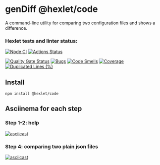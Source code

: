 # genDiff @hexlet/code
A command-line utility for comparing two configuration files and shows a difference.


### Hexlet tests and linter status:
[![Node CI](https://github.com/SvetlanaPolunina/fullstack-javascript-project-46/actions/workflows/student-check.yml/badge.svg)](https://github.com/SvetlanaPolunina/fullstack-javascript-project-46/actions/workflows/student-check.yml)
[![Actions Status](https://github.com/SvetlanaPolunina/fullstack-javascript-project-46/actions/workflows/hexlet-check.yml/badge.svg)](https://github.com/SvetlanaPolunina/fullstack-javascript-project-46/actions)

[![Quality Gate Status](https://sonarcloud.io/api/project_badges/measure?project=SvetlanaPolunina_fullstack-javascript-project-46&metric=alert_status)](https://sonarcloud.io/summary/new_code?id=SvetlanaPolunina_fullstack-javascript-project-46)
[![Bugs](https://sonarcloud.io/api/project_badges/measure?project=SvetlanaPolunina_fullstack-javascript-project-46&metric=bugs)](https://sonarcloud.io/summary/new_code?id=SvetlanaPolunina_fullstack-javascript-project-46)
[![Code Smells](https://sonarcloud.io/api/project_badges/measure?project=SvetlanaPolunina_fullstack-javascript-project-46&metric=code_smells)](https://sonarcloud.io/summary/new_code?id=SvetlanaPolunina_fullstack-javascript-project-46)
[![Coverage](https://sonarcloud.io/api/project_badges/measure?project=SvetlanaPolunina_fullstack-javascript-project-46&metric=coverage)](https://sonarcloud.io/summary/new_code?id=SvetlanaPolunina_fullstack-javascript-project-46)
[![Duplicated Lines (%)](https://sonarcloud.io/api/project_badges/measure?project=SvetlanaPolunina_fullstack-javascript-project-46&metric=duplicated_lines_density)](https://sonarcloud.io/summary/new_code?id=SvetlanaPolunina_fullstack-javascript-project-46)

## Install
```
npm install @hexlet/code
```

## Asciinema for each step

### Step 1-2: help
[![asciicast](https://asciinema.org/a/720961.svg)](https://asciinema.org/a/720961)

### Step 4: comparing two plain json files
[![asciicast](https://asciinema.org/a/720959.svg)](https://asciinema.org/a/720959)
